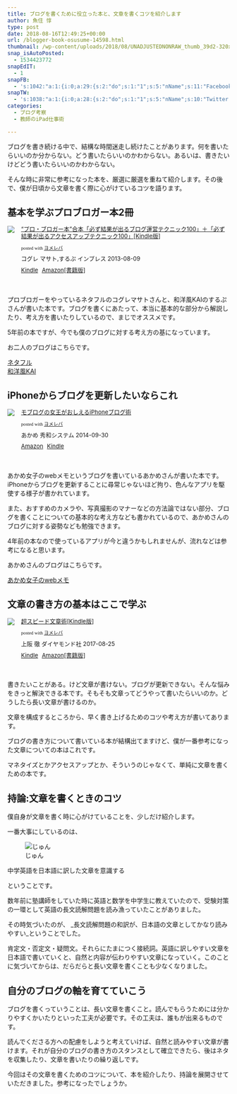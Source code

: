 ```yaml
---
title: ブログを書くために役立った本と、文章を書くコツを紹介します
author: 魚住 惇
type: post
date: 2018-08-16T12:49:25+00:00
url: /blogger-book-osusume-14598.html
thumbnail: /wp-content/uploads/2018/08/UNADJUSTEDNONRAW_thumb_39d2-320x180.jpg
snap_isAutoPosted:
  - 1534423772
snapEdIT:
  - 1
snapFB:
  - 's:1042:"a:1:{i:0;a:29:{s:2:"do";s:1:"1";s:5:"nName";s:11:"Facebook #0";s:9:"msgFormat";s:51:"ブログを更新しました！%TITLE% %SITENAME%";s:6:"appKey";s:35:"x5g9aw2d4v22454x2w294d444a4p2b4u2z2";s:6:"appSec";s:69:"d3h0au284x2i5b4s224h5e414a4p2m5z2y2u2k584x24474e4w2p2y2d4w244q2748484";s:8:"postType";s:1:"A";s:8:"apiToUse";s:4:"fbfb";s:7:"fltrsOn";i:0;s:5:"fltrs";a:0:{}s:7:"proxyOn";i:0;s:7:"useSURL";i:0;s:1:"v";i:350;s:3:"tpt";s:0:"";s:4:"pgID";s:15:"627487850654942";s:6:"imgUpl";s:1:"T";s:10:"riComments";i:0;s:12:"riCommentsAA";i:0;s:5:"proxy";a:2:{s:5:"proxy";s:0:"";s:2:"up";s:0:"";}s:9:"wpImgSize";s:4:"full";s:5:"glpid";s:0:"";s:4:"uMsg";s:0:"";s:11:"accessToken";s:175:"EAAMjGZBx2DIABAK9Shrq8A1facZBzmI7j4gQptvfrvrC0QRXFBjndKxoJdk1x3YCLY5zT01ivVoEhYZCv0wO4N4WlEb8wNRBgIgy8OvpQQfV1zmMs4Tfgs9r2rrWnoya0gsx9AgvoAlPCKCha6ZAYq5mszCg54MRDGptJQ0xegZDZD";s:8:"authUser";s:15:"627487850654942";s:12:"authUserName";s:10:"Jun Uozumi";s:9:"isAutoImg";s:1:"A";s:8:"imgToUse";s:0:"";s:9:"isAutoURL";s:1:"A";s:8:"urlToUse";s:0:"";s:4:"doFB";i:0;}}";'
snapTW:
  - 's:1038:"a:1:{i:0;a:28:{s:2:"do";s:1:"1";s:5:"nName";s:10:"Twitter #0";s:9:"msgFormat";s:40:"記事を書きました: %TITLE%  %URL%";s:6:"appKey";s:55:"x5g9a2494h465u554l434265454e306b4j4m474q3o3w5r4h3a3b4r3";s:6:"appSec";s:105:"d3h0ak37413l546f4u25615i4n4j3p4w384o305r3l336s5d4i4n4u3q354p3u2o4p433o50325b4m4f4r3s463t454y534r3s3l57406";s:7:"fltrsOn";i:0;s:5:"fltrs";a:0:{}s:7:"proxyOn";i:0;s:7:"useSURL";i:0;s:1:"v";i:350;s:5:"twURL";s:29:"https://twitter.com/jun3010me";s:11:"accessToken";s:50:"67790051-Zy1o3Z7D9ONCVqKqdP2QPAIhGVwkCADeltfZN9dth";s:14:"accessTokenSec";s:45:"k94u64BhC2TPT95vmy98nXsz1WUVhQEFSW2qnZM46Q5z1";s:5:"tw140";i:0;s:10:"riComments";i:0;s:11:"riCommentsM";i:0;s:12:"riCommentsAA";i:0;s:8:"attchImg";s:1:"1";s:9:"wpImgSize";s:4:"full";s:8:"isPosted";s:1:"1";s:4:"pgID";s:19:"1030074084854394880";s:7:"postURL";s:56:"https://twitter.com/jun3010me/status/1030074084854394880";s:5:"pDate";s:19:"2018-08-16 12:49:34";s:9:"isAutoImg";s:1:"A";s:8:"imgToUse";s:0:"";s:9:"isAutoURL";s:1:"A";s:8:"urlToUse";s:0:"";s:4:"doTW";i:0;}}";'
categories:
  - ブログ考察
  - 教師のiPad仕事術

---
```

ブログを書き続ける中で、結構な時間迷走し続けたことがあります。何を書いたらいいのか分からない。どう書いたらいいのかわからない。あるいは、書きたいけどどう書いたらいいのかわからない。

そんな時に非常に参考になった本を、厳選に厳選を重ねて紹介します。その後で、僕が日頃から文章を書く際に心がけているコツを語ります。

## 基本を学ぶプロブロガー本2冊

<div class="booklink-box" style="text-align:left;padding-bottom:20px;font-size:small;zoom: 1;overflow: hidden;">
  <div class="booklink-image" style="float:left;margin:0 15px 10px 0;">
    <a href="http://www.amazon.co.jp/exec/obidos/asin/B00EERQPO0/jn050191-22/" target="_blank" rel="noopener noreferrer"><img decoding="async" src="https://images-fe.ssl-images-amazon.com/images/I/51XBgWo0laL._SL160_.jpg" style="border: none;" /></a>
  </div>
  <div class="booklink-info" style="line-height:120%;zoom: 1;overflow: hidden;">
    <div class="booklink-name" style="margin-bottom:10px;line-height:120%">
      <a href="http://www.amazon.co.jp/exec/obidos/asin/B00EERQPO0/jn050191-22/" target="_blank" rel="noopener noreferrer">“プロ・ブロガー本”合本「必ず結果が出るブログ運営テクニック100」＋「必ず結果が出るアクセスアップテクニック100」[Kindle版]</a></p>
      <div class="booklink-powered-date" style="font-size:8pt;margin-top:5px;font-family:verdana;line-height:120%">
        posted with <a href="https://yomereba.com" rel="nofollow noopener noreferrer" target="_blank">ヨメレバ</a>
      </div>
    </div>
    <div class="booklink-detail" style="margin-bottom:5px;">
      コグレ マサト,するぷ インプレス 2013-08-09
    </div>
    <div class="booklink-link2" style="margin-top:10px;">
      <div class="shoplinkkindle" style="display:inline;margin-right:5px">
        <a href="http://www.amazon.co.jp/exec/obidos/ASIN/B00EERQPO0/jn050191-22/" target="_blank" rel="noopener noreferrer">Kindle</a>
      </div>
      <div class="shoplinkamazon" style="display:inline;margin-right:5px">
        <a href="http://www.amazon.co.jp/gp/search?keywords=%81g%83v%83%8D%81E%83u%83%8D%83K%81%5B%96%7B%81h%8D%87%96%7B%81u%95K%82%B8%8C%8B%89%CA%82%AA%8Fo%82%E9%83u%83%8D%83O%89%5E%89c%83e%83N%83j%83b%83N100%81v%81%7B%81u%95K%82%B8%8C%8B%89%CA%82%AA%8Fo%82%E9%83A%83N%83Z%83X%83A%83b%83v%83e%83N%83j%83b%83N100%81v&#038;__mk_ja_JP=%83J%83%5E%83J%83i&#038;url=search-alias%3Dstripbooks&#038;tag=jn050191-22" target="_blank" rel="noopener noreferrer">Amazon[書籍版]</a>
      </div></p>
    </div>
  </div>
  <div class="booklink-footer" style="clear: left">
  </div>
</div>

プロブロガーをやっているネタフルのコグレマサトさんと、和洋風KAIのするぷさんが書いた本です。ブログを書くにあたって、本当に基本的な部分から解説したり、考え方を書いたりしているので、まじでオススメです。

5年前の本ですが、今でも僕のブログに対する考え方の基になっています。

お二人のブログはこちらです。

<a href="http://netafull.net/" target="_blank" rel="noopener noreferrer">ネタフル</a>  
<a href="https://wayohoo.com/" target="_blank" rel="noopener noreferrer">和洋風KAI</a>

## iPhoneからブログを更新したいならこれ

<div class="booklink-box" style="text-align:left;padding-bottom:20px;font-size:small;zoom: 1;overflow: hidden;">
  <div class="booklink-image" style="float:left;margin:0 15px 10px 0;">
    <a href="http://www.amazon.co.jp/exec/obidos/asin/4798041920/jn050191-22/" target="_blank" rel="noopener noreferrer"><img decoding="async" src="https://images-fe.ssl-images-amazon.com/images/I/51GDdkVZyoL._SL160_.jpg" style="border: none;" /></a>
  </div>
  <div class="booklink-info" style="line-height:120%;zoom: 1;overflow: hidden;">
    <div class="booklink-name" style="margin-bottom:10px;line-height:120%">
      <a href="http://www.amazon.co.jp/exec/obidos/asin/4798041920/jn050191-22/" target="_blank" rel="noopener noreferrer">モブログの女王がおしえるiPhoneブログ術</a></p>
      <div class="booklink-powered-date" style="font-size:8pt;margin-top:5px;font-family:verdana;line-height:120%">
        posted with <a href="https://yomereba.com" rel="nofollow noopener noreferrer" target="_blank">ヨメレバ</a>
      </div>
    </div>
    <div class="booklink-detail" style="margin-bottom:5px;">
      あかめ 秀和システム 2014-09-30
    </div>
    <div class="booklink-link2" style="margin-top:10px;">
      <div class="shoplinkamazon" style="display:inline;margin-right:5px">
        <a href="http://www.amazon.co.jp/exec/obidos/asin/4798041920/jn050191-22/" target="_blank" rel="noopener noreferrer">Amazon</a>
      </div>
      <div class="shoplinkkindle" style="display:inline;margin-right:5px">
        <a href="http://www.amazon.co.jp/gp/search?keywords=%83%82%83u%83%8D%83O%82%CC%8F%97%89%A4%82%AA%82%A8%82%B5%82%A6%82%E9iPhone%83u%83%8D%83O%8Fp&#038;__mk_ja_JP=%83J%83%5E%83J%83i&#038;url=node%3D2275256051&#038;tag=jn050191-22" target="_blank" rel="noopener noreferrer">Kindle</a>
      </div></p>
    </div>
  </div>
  <div class="booklink-footer" style="clear: left">
  </div>
</div>

あかめ女子のwebメモというブログを書いているあかめさんが書いた本です。iPhoneからブログを更新することに尋常じゃないほど拘り、色んなアプリを駆使する様子が書かれています。

また、おすすめのカメラや、写真撮影のマナーなどの方法論ではない部分、ブログを書くことについての基本的な考え方なども書かれているので、あかめさんのブログに対する姿勢なども勉強できます。

4年前の本なので使っているアプリが今と違うかもしれませんが、流れなどは参考になると思います。

あかめさんのブログはこちらです。

<a href="http://webmemo.biz/" target="_blank" rel="noopener noreferrer">あかめ女子のwebメモ</a>

## 文章の書き方の基本はここで学ぶ

<div class="booklink-box" style="text-align:left;padding-bottom:20px;font-size:small;zoom: 1;overflow: hidden;">
  <div class="booklink-image" style="float:left;margin:0 15px 10px 0;">
    <a href="http://www.amazon.co.jp/exec/obidos/asin/B074FXZQX6/jn050191-22/" target="_blank" rel="noopener noreferrer"><img decoding="async" src="https://images-fe.ssl-images-amazon.com/images/I/51aK8-Ai5sL._SL160_.jpg" style="border: none;" /></a>
  </div>
  <div class="booklink-info" style="line-height:120%;zoom: 1;overflow: hidden;">
    <div class="booklink-name" style="margin-bottom:10px;line-height:120%">
      <a href="http://www.amazon.co.jp/exec/obidos/asin/B074FXZQX6/jn050191-22/" target="_blank" rel="noopener noreferrer">超スピード文章術[Kindle版]</a></p>
      <div class="booklink-powered-date" style="font-size:8pt;margin-top:5px;font-family:verdana;line-height:120%">
        posted with <a href="https://yomereba.com" rel="nofollow noopener noreferrer" target="_blank">ヨメレバ</a>
      </div>
    </div>
    <div class="booklink-detail" style="margin-bottom:5px;">
      上阪 徹 ダイヤモンド社 2017-08-25
    </div>
    <div class="booklink-link2" style="margin-top:10px;">
      <div class="shoplinkkindle" style="display:inline;margin-right:5px">
        <a href="http://www.amazon.co.jp/exec/obidos/ASIN/B074FXZQX6/jn050191-22/" target="_blank" rel="noopener noreferrer">Kindle</a>
      </div>
      <div class="shoplinkamazon" style="display:inline;margin-right:5px">
        <a href="http://www.amazon.co.jp/exec/obidos/ASIN/4478102449/jn050191-22/" target="_blank" rel="noopener noreferrer">Amazon[書籍版]</a>
      </div></p>
    </div>
  </div>
  <div class="booklink-footer" style="clear: left">
  </div>
</div>

書きたいことがある。けど文章が書けない。ブログが更新できない。そんな悩みをきっと解決できる本です。そもそも文章ってどうやって書いたらいいのか。どうしたら長い文章が書けるのか。

文章を構成するところから、早く書き上げるためのコツや考え方が書いてあります。

ブログの書き方について書いている本が結構出てますけど、僕が一番参考になった文章についての本はこれです。

マネタイズとかアクセスアップとか、そういうのじゃなくて、単純に文章を書くための本です。

## 持論:文章を書くときのコツ

僕自身が文章を書く時に心がけていることを、少しだけ紹介します。

一番大事にしているのは、

<div class="voice">
  <figure class="voice-img-left"> <img decoding="async" src="http://192.168.11.200:8000/files/juns.jpg" alt="じゅん" /><figcaption class="voice-img-description">じゅん</figcaption></figure> 
  
  <div class="voice-text-right">
    <p class="voice-text">
      中学英語を日本語に訳した文章を意識する
    </p>
  </div>
</div>

ということです。

数年前に塾講師をしていた時に英語と数学を中学生に教えていたので、受験対策の一環として英語の長文読解問題を読み漁っていたことがありました。

その時気づいたのが、 _長文読解問題の和訳が、日本語の文章としてかなり読みやすい_ということでした。

肯定文・否定文・疑問文。それらにたまにつく接続詞。英語に訳しやすい文章を日本語で書いていくと、自然と内容が伝わりやすい文章になっていく。このことに気づいてからは、だらだらと長い文章を書くことも少なくなりました。

## 自分のブログの軸を育てていこう

ブログを書くっていうことは、長い文章を書くこと。読んでもらうためには分かりやすくかいたりといった工夫が必要です。その工夫は、誰もが出来るものです。

読んでくださる方への配慮をしようと考えていけば、自然と読みやすい文章が書けます。それが自分のブログの書き方のスタンスとして確立できたら、後はネタを収集したり、文章を書いたりの繰り返しです。

今回はその文章を書くためのコツについて、本を紹介したり、持論を展開させていただきました。参考になったでしょうか。